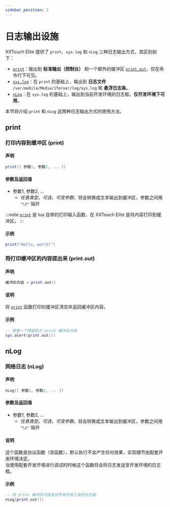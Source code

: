 ```yaml
---
sidebar_position: 3
---
```


# 日志输出设施

XXTouch Elite 提供了 `print`、`sys.log` 和 `nLog` 三种日志输出方式，其区别如下：

- [`print`](#print)：输出到 **标准输出（控制台）** 和一个额外的缓冲区 [`print.out`](#将打印缓冲区的内容提出来-printout)，仅在命令行下可见。
- [`sys.log`](../developer-manual/sys.md#输出标准系统日志-syslog)：在 `print` 的基础上，输出到 **日志文件** `/var/mobile/Media/1ferver/log/sys.log` 和 **悬浮日志条**。
- [`nLog`](#nlog)：在 `sys.log` 的基础上，输出到当前开发环境的日志框。**仅开发环境下可用**。

本节将介绍 `print` 和 `nLog` 这两种日志输出方式的使用方法。

## print

### 打印内容到缓冲区 \(**print**\)

#### 声明

```lua
print([ 参数1, 参数2, ... ])
```

#### 参数及返回值

- 参数1, 参数2, \.\.\.
  - *任意类型*，*可选*，*可变参数*，将会转换成文本输出到缓冲区，参数之间用 `"\t"` 隔开

:::note
[`print`](http://cloudwu.github.io/lua53doc/manual.html#pdf-print) 是 lua 自带的打印输入函数，在 XXTouch Elite 是将内容打印到缓冲区。
:::

#### 示例

```lua title="print"
print("Hello, world!")
```

### 将打印缓冲区的内容提出来 \(**print\.out**\)

#### 声明

```lua
缓冲区内容 = print.out()
```

#### 说明

将 [`print`](#打印内容到缓冲区-print) 函数打印的缓冲区清空并返回缓冲区内容。

#### 示例

```lua title="print.out"
-- 使用一个弹窗显示 print 缓冲区内容
sys.alert(print.out())
```

## nLog

### 网络日志 \(**nLog**\)

#### 声明

```lua
nLog([ 参数1, 参数2, ... ])
```

#### 参数及返回值

- 参数1, 参数2, \.\.\.
  - *任意类型*，*可选*，*可变参数*，将会转换成文本输出到缓冲区，参数之间用 `"\t"` 隔开

#### 说明

这个函数是协议函数（空函数），默认执行不会产生任何效果，实现细节由配套开发环境决定。  
当使用配套开发环境进行调试的时候这个函数将会将日志发送至开发环境的日志框。

#### 示例

```lua title="nLog"
-- 将 print 缓冲区内容发回开发开发工具的日志窗
nLog(print.out())
```
